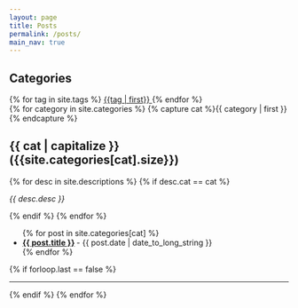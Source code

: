 ```yaml
---
layout: page
title: Posts
permalink: /posts/
main_nav: true
---
```


<h2>Categories</h2>
<div class="tagsBox">
  {% for tag in site.tags %}
  <a href="{{ site.baseurl }}/tag/{{ tag | first }}" class="tagLink">
    <span class="tagBtn">{{tag | first}}</span>
  </a>
  {% endfor %}
</div>
{% for category in site.categories %}
  {% capture cat %}{{ category | first }}{% endcapture %}
  <h2 id="{{cat}}">{{ cat | capitalize }} <span class="postCnt">({{site.categories[cat].size}})</span></h2>
  <p>
  {% for desc in site.descriptions %}
    {% if desc.cat == cat %}
      <p class="desc"><em>{{ desc.desc }}</em></p>
    {% endif %}
  {% endfor %}
  </p>
  <ul class="posts-list">
  {% for post in site.categories[cat] %}
    <li>
      <strong>
        <a href="{{ post.url | prepend: site.baseurl }}">{{ post.title }}</a>
      </strong>
      <span class="post-date">- {{ post.date | date_to_long_string }}</span>
    </li>
  {% endfor %}
  </ul>
  {% if forloop.last == false %}<hr>{% endif %}
{% endfor %}
<br>
